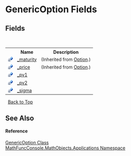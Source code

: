 # GenericOption Fields
 


## Fields
&nbsp;<table><tr><th></th><th>Name</th><th>Description</th></tr><tr><td>![Private field](media/privfield.gif "Private field")</td><td><a href="0301d4d2-1cc6-0150-206d-11537f7cc5f4">_maturity</a></td><td> (Inherited from <a href="03a5ddd0-9c60-07f4-42e6-a2afd39c4365">Option</a>.)</td></tr><tr><td>![Private field](media/privfield.gif "Private field")</td><td><a href="1b45e884-d560-ce8b-cd48-4580a467c2a0">_price</a></td><td> (Inherited from <a href="03a5ddd0-9c60-07f4-42e6-a2afd39c4365">Option</a>.)</td></tr><tr><td>![Private field](media/privfield.gif "Private field")</td><td><a href="49ac7fad-7cdc-1776-e660-cea50b615310">_pv1</a></td><td /></tr><tr><td>![Private field](media/privfield.gif "Private field")</td><td><a href="fc74d26f-035c-b495-10c2-27b4ccf5870c">_pv2</a></td><td /></tr><tr><td>![Private field](media/privfield.gif "Private field")</td><td><a href="aa8d1c1c-029c-fb7b-5642-5dc651f21978">_sigma</a></td><td /></tr></table>&nbsp;
<a href="#genericoption-fields">Back to Top</a>

## See Also


#### Reference
<a href="eab42e37-8d95-7929-eed8-12205d5a0f53">GenericOption Class</a><br /><a href="d9e4b2f9-9258-2f31-ca55-43e6b838bbc3">MathFuncConsole.MathObjects.Applications Namespace</a><br />